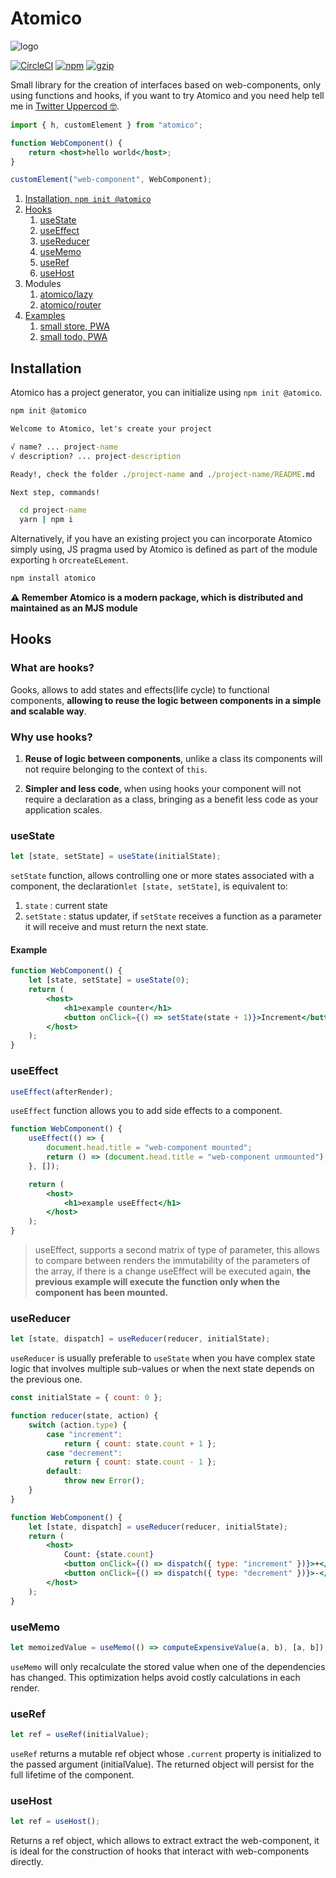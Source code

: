 # Atomico

![logo](https://res.cloudinary.com/dz0i8dmpt/image/upload/v1558846223/github/atomico/header.png)

[![CircleCI](https://circleci.com/gh/atomicojs/atomico.svg?style=svg)](https://circleci.com/gh/atomicojs/atomico)
[![npm](https://badgen.net/npm/v/atomico)](http://npmjs.com/atomico)
[![gzip](https://badgen.net/bundlephobia/minzip/atomico)](https://bundlephobia.com/result?p=atomico)

Small library for the creation of interfaces based on web-components, only using functions and hooks, if you want to try Atomico and you need help tell me in [Twitter Uppercod 🤓](https://twitter.com/Uppercod).

```jsx
import { h, customElement } from "atomico";

function WebComponent() {
	return <host>hello world</host>;
}

customElement("web-component", WebComponent);
```

1. [Installation, `npm init @atomico`](#installation)
2. [Hooks](#hooks)
   1. [useState](#usestate)
   2. [useEffect](#useeffect)
   3. [useReducer](#usereducer)
   4. [useMemo](#usememo)
   5. [useRef](#useref)
   6. [useHost](#usehost)
3. Modules
   1. [atomico/lazy](./docs/lazy.md)
   2. [atomico/router](./docs/router.md)
4. [Examples](https://github.com/atomicojs/examples)
   1. [small store, PWA](https://atomicojs.github.io/examples/atomico-store/dist)
   1. [small todo, PWA](https://atomicojs.github.io/examples/atomico-todo/dist)

## Installation

Atomico has a project generator, you can initialize using `npm init @atomico`.

```cmd
npm init @atomico

Welcome to Atomico, let's create your project

√ name? ... project-name
√ description? ... project-description

Ready!, check the folder ./project-name and ./project-name/README.md

Next step, commands!

  cd project-name
  yarn | npm i
```

Alternatively, if you have an existing project you can incorporate Atomico simply using, JS pragma used by Atomico is defined as part of the module exporting `h` or`createELement`.

```bash
npm install atomico
```

**⚠️ Remember Atomico is a modern package, which is distributed and maintained as an MJS module**

## Hooks

### What are hooks?

Gooks, allows to add states and effects(life cycle) to functional components, **allowing to reuse the logic between components in a simple and scalable way**.

### Why use hooks?

1. **Reuse of logic between components**, unlike a class its components will not require belonging to the context of `this`.

2. **Simpler and less code**, when using hooks your component will not require a declaration as a class, bringing as a benefit less code as your application scales.

### useState

```js
let [state, setState] = useState(initialState);
```

`setState` function, allows controlling one or more states associated with a component, the declaration`let [state, setState]`, is equivalent to:

1. `state` : current state
2. `setState` : status updater, if `setState` receives a function as a parameter it will receive and must return the next state.

#### Example

```jsx
function WebComponent() {
	let [state, setState] = useState(0);
	return (
		<host>
			<h1>example counter</h1>
			<button onClick={() => setState(state + 1)}>Increment</button>
		</host>
	);
}
```

### useEffect

```js
useEffect(afterRender);
```

`useEffect` function allows you to add side effects to a component.

```jsx
function WebComponent() {
	useEffect(() => {
		document.head.title = "web-component mounted";
		return () => (document.head.title = "web-component unmounted");
	}, []);

	return (
		<host>
			<h1>example useEffect</h1>
		</host>
	);
}
```

> useEffect, supports a second matrix of type of parameter, this allows to compare between renders the immutability of the parameters of the array, if there is a change useEffect will be executed again, **the previous example will execute the function only when the component has been mounted.**

### useReducer

```js
let [state, dispatch] = useReducer(reducer, initialState);
```

`useReducer` is usually preferable to `useState` when you have complex state logic that involves multiple sub-values or when the next state depends on the previous one.

```jsx
const initialState = { count: 0 };

function reducer(state, action) {
	switch (action.type) {
		case "increment":
			return { count: state.count + 1 };
		case "decrement":
			return { count: state.count - 1 };
		default:
			throw new Error();
	}
}

function WebComponent() {
	let [state, dispatch] = useReducer(reducer, initialState);
	return (
		<host>
			Count: {state.count}
			<button onClick={() => dispatch({ type: "increment" })}>+</button>
			<button onClick={() => dispatch({ type: "decrement" })}>-</button>
		</host>
	);
}
```

### useMemo

```jsx
let memoizedValue = useMemo(() => computeExpensiveValue(a, b), [a, b]);
```

`useMemo` will only recalculate the stored value when one of the dependencies has changed. This optimization helps avoid costly calculations in each render.

### useRef

```jsx
let ref = useRef(initialValue);
```

`useRef` returns a mutable ref object whose `.current` property is initialized to the passed argument (initialValue). The returned object will persist for the full lifetime of the component.

### useHost

```jsx
let ref = useHost();
```

Returns a ref object, which allows to extract extract the web-component, it is ideal for the construction of hooks that interact with web-components directly.
